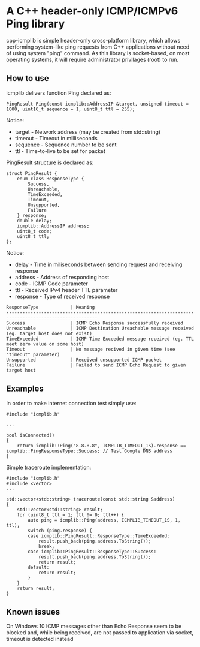 # A C++ header-only ICMP/ICMPv6 Ping library

cpp-icmplib is simple header-only cross-platform library, which allows performing system-like ping requests from C++ applications without need of using system "ping" command.
As this library is socket-based, on most operating systems, it will require administrator privilages (root) to run.

## How to use

icmplib delivers function Ping declared as:
```
PingResult Ping(const icmplib::AddressIP &target, unsigned timeout = 1000, uint16_t sequence = 1, uint8_t ttl = 255);
```
Notice:
* target - Network address (may be created from std::string)
* timeout - Timeout in milliseconds
* sequence - Sequence number to be sent
* ttl - Time-to-live to be set for packet

PingResult structure is declared as:
```
struct PingResult {
    enum class ResponseType {
        Success,
        Unreachable,
        TimeExceeded,
        Timeout,
        Unsupported,
        Failure
    } response;
    double delay;
    icmplib::AddressIP address;
    uint8_t code;
    uint8_t ttl;
};
```
Notice:
* delay - Time in miliseconds between sending request and receiving response
* address - Address of responding host
* code - ICMP Code parameter
* ttl - Received IPv4 header TTL parameter 
* response - Type of received response

```
ResponseType            | Meaning
--------------------------------------------------------------------------------------------------------
Success                 | ICMP Echo Response successfully received
Unreachable             | ICMP Destination Ureachable message received (eg. target host does not exist)
TimeExceeded            | ICMP Time Exceeded message received (eg. TTL meet zero value on some host)
Timeout                 | No message recived in given time (see "timeout" parameter)
Unsupported             | Received unsupported ICMP packet
Failure                 | Failed to send ICMP Echo Request to given target host
```

## Examples

In order to make internet connection test simply use:
```
#include "icmplib.h"

...

bool isConnected()
{
    return icmplib::Ping("8.8.8.8", ICMPLIB_TIMEOUT_1S).response == icmplib::PingResponseType::Success; // Test Google DNS address
}
```

Simple traceroute implementation:
```
#include "icmplib.h"
#include <vector>
...

std::vector<std::string> traceroute(const std::string &address)
{
    std::vector<std::string> result;
    for (uint8_t ttl = 1; ttl != 0; ttl++) {
        auto ping = icmplib::Ping(address, ICMPLIB_TIMEOUT_1S, 1, ttl);
        switch (ping.response) {
        case icmplib::PingResult::ResponseType::TimeExceeded:
            result.push_back(ping.address.ToString());
            break;
        case icmplib::PingResult::ResponseType::Success:
            result.push_back(ping.address.ToString());
            return result;
        default:
            return result;
        }
    }
    return result;
}
```

## Known issues

On Windows 10 ICMP messages other than Echo Response seem to be blocked and, while being received, are not passed to application via socket, timeout is detected instead
